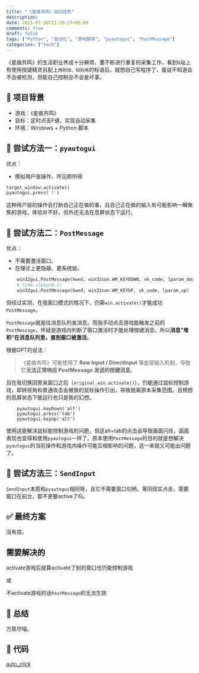 ```yaml
---
title: "《星痕共鸣》自动挂机"
description: 
date: 2025-07-20T21:20:27+08:00
comments: true
draft: false
tags: ["Python", "自动化", "游戏脚本", "pyautogui", "PostMessage"]
categories: ["tech"]
---
```

《星痕共鸣》的生活职业养成十分麻烦，要不断进行重复的采集工作，看到b站上有使用按键精灵且配上`用别怕，怕别用`的标语后，就想自己写程序了，虽说不知道会不会被检测，但能自己控制总不会是坏事。

## 📌 项目背景

- 游戏：《星痕共鸣》
- 目标：定时点击F键，实现自动采集
- 环境：Windows + Python 脚本

## 🧪 尝试方法一：`pyautogui`

优点：

- 模拟用户层操作，所见即所得

```python
target_window.activate()
pyautogui.press('f')
```

这种用户层的操作会打断自己正在做的事，且自己正在做的输入有可能影响一瞬聚焦的游戏，体验并不好。另外还无法在息屏状态下运行。

## 🧪 尝试方法二：`PostMessage`

优点：

* 不需要激活窗口。
* 在理论上更隐蔽、更系统层。


```python
    win32gui.PostMessage(hwnd, win32con.WM_KEYDOWN, vk_code, lparam_down)
    # time.sleep(0.2)
    win32gui.PostMessage(hwnd, win32con.WM_KEYUP, vk_code, lparam_up)
```

但经过实测，在我窗口模式的情况下，仍需`win.activate()`才能成功`PostMessage`。

`PostMessage`就是往消息队列发消息。而我手动点击游戏能触发之前的`PostMessage`，怀疑是游戏内判断了窗口激活时才能处理按键消息。所以**消息“堆积”在消息队列里，直到窗口被激活**。

根据GPT的说法：

> 《星痕共鸣》可能使用了 **Raw Input / DirectInput** 等底层输入机制，导致它**无法正常响应 PostMessage 发送的按键消息**。

且在我切换回原来窗口之后（`original_win.activate()`），仍能通过鼠标控制游戏，即转视角和普通攻击会被我的鼠标操作引出，导致脱离原本采集范围。且预想的息屏状态下能运行也只是我的幻想。

```
    pyautogui.keyDown('alt')
    pyautogui.press('tab')
    pyautogui.keyUp('alt')
```

使用这能解决鼠标能控制游戏的问题，但这alt+tab的点击会导致画面闪烁，画面表现也变得和使用`pyautogui`一样了。原本使用`PostMessage`的目的就是想解决`pyautogui`的当前操作和游戏内操作可能互相影响的问题，这一来就又可能出问题了。

## 🧪 尝试方法三：`SendInput`

`SendInput`本质和`pyautogui`相同呀，且它不需要窗口句柄，等同现实点击，需要窗口在前台，那不更要active了吗。

## ✅ 最终方案

没有捏。

## 需要解决的

activate游戏后就算activate了别的窗口也仍能控制游戏

或

不activate游戏的话`PostMessage`的无法生效

## 🏁 总结

万策尽喵。

## 🧩 代码

[auto_click](https://github.com/xxfttkx/auto_click)
